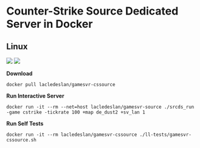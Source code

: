 # Counter-Strike Source Dedicated Server in Docker

## Linux
[![](https://images.microbadger.com/badges/version/lacledeslan/gamesvr-cssource.svg)](https://microbadger.com/images/lacledeslan/gamesvr-cssource "Get your own version badge on microbadger.com")
[![](https://images.microbadger.com/badges/image/lacledeslan/gamesvr-cssource.svg)](https://microbadger.com/images/lacledeslan/gamesvr-cssource "Get your own image badge on microbadger.com")

**Download**
```
docker pull lacledeslan/gamesvr-cssource
```

**Run Interactive Server**
```
docker run -it --rm --net=host lacledeslan/gamesvr-source ./srcds_run -game cstrike -tickrate 100 +map de_dust2 +sv_lan 1
```

**Run Self Tests**
```
docker run -it --rm lacledeslan/gamesvr-cssource ./ll-tests/gamesvr-cssource.sh
```
